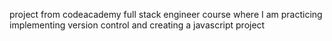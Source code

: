 project from codeacademy full stack engineer course where I am practicing implementing version control and creating a javascript project
